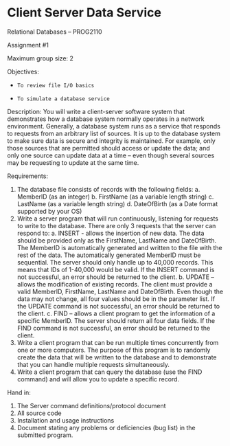 <h1>Client Server Data Service</h1>
Relational Databases – PROG2110

Assignment #1

Maximum group size: 2


Objectives:
-     To review file I/O basics
-     To simulate a database service


Description:
You will write a client-server software system that demonstrates how a database system normally operates in a network environment. Generally, a database system runs as a service that responds to requests from an arbitrary list of sources. It is up to the database system to make sure data is secure and integrity is maintained. For example, only those sources that are permitted should access or update the data; and only one source can update data at a time – even though several sources may be requesting to update at the same time.


Requirements:
1.   The database file consists of records with the following fields:
a.    MemberID (as an integer)
b.   FirstName (as a variable length string)
c.    LastName (as a variable length string)
d.   DateOfBirth (as a Date format supported by your OS)
2.   Write a server program that will run continuously, listening for requests to write to the database. There are only 3 requests that the server can respond to:
a.    INSERT - allows the insertion of new data. The data should be provided only as the FirstName, LastName and DateOfBirth. The MemberID is automatically generated and written to the file with the rest of the data. The automatically generated MemberID must be sequential.
The server should only handle up to 40,000 records. This means that IDs of 1-40,000 would be valid.
If the INSERT command is not successful, an error should be returned to the client.
b.   UPDATE – allows the modification of existing records. The client must provide a valid MemberID, FirstName, LastName and DateOfBirth. Even though the data may not change, all four values should be in the parameter list.
If the UPDATE command is not successful, an error should be returned to the client. c.    FIND – allows a client program to get the information of a specific MemberID. The
server should return all four data fields.
If the FIND command is not successful, an error should be returned to the client. 
3.   Write a client program that can be run multiple times concurrently from one or more computers. The purpose of this program is to randomly create the data that will be written to the database and to demonstrate that you can handle multiple requests simultaneously.
4.   Write a client program that can query the database (use the FIND command) and will allow you to update a specific record.



Hand in:
1.   The Server command definitions/protocol document
2.   All source code
3.   Installation and usage instructions
4.   Document stating any problems or deficiencies (bug list) in the submitted program.

